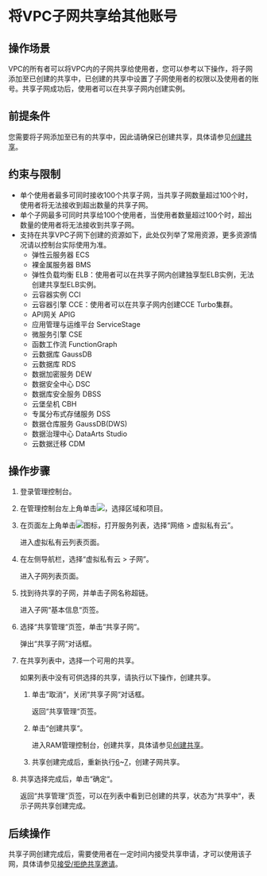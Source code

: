 # 将VPC子网共享给其他账号<a name="vpc_share_0002"></a>

## 操作场景<a name="section3737323205916"></a>

VPC的所有者可以将VPC内的子网共享给使用者，您可以参考以下操作，将子网添加至已创建的共享中，已创建的共享中设置了子网使用者的权限以及使用者的账号。共享子网成功后，使用者可以在共享子网内创建实例。

## 前提条件<a name="section46113191317"></a>

您需要将子网添加至已有的共享中，因此请确保已创建共享，具体请参见[创建共享](https://support.huaweicloud.com/usermanual-ram/ram_03_0003.html)。

## 约束与限制<a name="section64367306187"></a>

-   单个使用者最多可同时接收100个共享子网，当共享子网数量超过100个时，使用者将无法接收到超出数量的共享子网。
-   单个子网最多可同时共享给100个使用者，当使用者数量超过100个时，超出数量的使用者将无法接收到共享子网。
-   支持在共享VPC子网下创建的资源如下，此处仅列举了常用资源，更多资源情况请以控制台实际使用为准。
    -   弹性云服务器 ECS
    -   裸金属服务器 BMS
    -   弹性负载均衡 ELB：使用者可以在共享子网内创建独享型ELB实例，无法创建共享型ELB实例。
    -   云容器实例 CCI
    -   云容器引擎 CCE：使用者可以在共享子网内创建CCE Turbo集群。
    -   API网关 APIG
    -   应用管理与运维平台 ServiceStage
    -   微服务引擎 CSE
    -   函数工作流 FunctionGraph
    -   云数据库 GaussDB
    -   云数据库 RDS
    -   数据加密服务 DEW
    -   数据安全中心 DSC
    -   数据库安全服务 DBSS
    -   云堡垒机 CBH
    -   专属分布式存储服务 DSS
    -   数据仓库服务 GaussDB\(DWS\)
    -   数据治理中心 DataArts Studio
    -   云数据迁移 CDM

## 操作步骤<a name="section6137291372"></a>

1.  登录管理控制台。

1.  在管理控制台左上角单击![](figures/icon-region-26.png)，选择区域和项目。
2.  在页面左上角单击![](figures/zh-cn_image_0000001626898434.png)图标，打开服务列表，选择“网络 \> 虚拟私有云”。

    进入虚拟私有云列表页面。

3.  在左侧导航栏，选择“虚拟私有云 \> 子网”。

    进入子网列表页面。

4.  找到待共享的子网，并单击子网名称超链。

    进入子网“基本信息“页签。

5.  <a name="li14650203611107"></a>选择“共享管理“页签，单击“共享子网“。

    弹出“共享子网“对话框。

6.  <a name="li16751161216121"></a>在共享列表中，选择一个可用的共享。

    如果列表中没有可供选择的共享，请执行以下操作，创建共享。

    1.  单击“取消“，关闭“共享子网“对话框。

        返回“共享管理“页签。

    2.  单击“创建共享“。

        进入RAM管理控制台，创建共享，具体请参见[创建共享](https://support.huaweicloud.com/usermanual-ram/ram_03_0003.html)。

    3.  共享创建完成后，重新执行[6](#li14650203611107)\~[7](#li16751161216121)，创建子网共享。

7.  共享选择完成后，单击“确定“。

    返回“共享管理“页签，可以在列表中看到已创建的共享，状态为“共享中“，表示子网共享创建完成。

## 后续操作<a name="section1783116321419"></a>

共享子网创建完成后，需要使用者在一定时间内接受共享申请，才可以使用该子网，具体请参见[接受/拒绝共享邀请](https://support.huaweicloud.com/usermanual-ram/ram_03_0011.html)。

